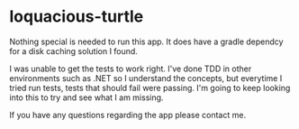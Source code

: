 # loquacious-turtle

Nothing special is needed to run this app.  It does have a gradle dependcy for a disk caching solution I found.

I was unable to get the tests to work right.  I've done TDD in other environments such as .NET so I understand the concepts, but everytime I tried run tests, tests that should fail were passing.  I'm going to keep looking into this to try and see what I am missing.

If you have any questions regarding the app please contact me.
